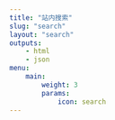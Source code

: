 ```yaml
---
title: "站内搜索"
slug: "search"
layout: "search"
outputs:
    - html
    - json
menu:
    main:
        weight: 3
        params: 
            icon: search
---
```

